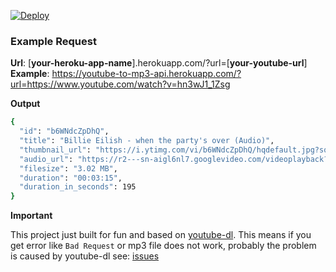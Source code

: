[![Deploy](https://www.herokucdn.com/deploy/button.svg)](https://dashboard.heroku.com/new?template=https://github.com/JonBaxter/youtube-to-mp3-api)


### Example Request
**Url**: [**your-heroku-app-name**].herokuapp.com/?url=[**your-youtube-url**]
<br>**Example**: https://youtube-to-mp3-api.herokuapp.com/?url=https://www.youtube.com/watch?v=hn3wJ1_1Zsg

**Output**

```bash
{
  "id": "b6WNdcZpDhQ",
  "title": "Billie Eilish - when the party's over (Audio)",
  "thumbnail_url": "https://i.ytimg.com/vi/b6WNdcZpDhQ/hqdefault.jpg?sqp=-oaymwEYCKgBEF5IVfKriqkDCwgBFQAAiEIYAXAB&rs=AOn4CLCmliYITRb3drEr5JmBRk1naUc5lQ",
  "audio_url": "https://r2---sn-aigl6nl7.googlevideo.com/videoplayback?expire=1596073927&ei=Z9MhX-CGHY_SxN8PyO-N8AE&ip=34.244.65.212&id=o-AN-u5i48OWLs9oYmnJuTqKEEOujE1kfX8XW5fbiXbiCR&itag=140&source=youtube&requiressl=yes&mh=7J&mm=31%2C26&mn=sn-aigl6nl7%2Csn-4g5e6nsy&ms=au%2Conr&mv=u&mvi=2&pl=24&gcr=ie&vprv=1&mime=audio%2Fmp4&gir=yes&clen=3162603&dur=195.372&lmt=1575722267605206&mt=1596052067&fvip=2&keepalive=yes&fexp=23883098&c=WEB&txp=5431432&sparams=expire%2Cei%2Cip%2Cid%2Citag%2Csource%2Crequiressl%2Cgcr%2Cvprv%2Cmime%2Cgir%2Cclen%2Cdur%2Clmt&lsparams=mh%2Cmm%2Cmn%2Cms%2Cmv%2Cmvi%2Cpl&lsig=AG3C_xAwRQIhANplnF59hHQaDtxgVhjCWREmwOoLXUPN7qSIxsU1f8yYAiBExN4cMIGYJ5RGeWBhKF1z54yXA_-qPpfgwnQjsvC9ig%3D%3D&sig=AOq0QJ8wRQIhAOmEKllOhExeRRiwGT27Vo00l_dPkiIY9OywooAHdt9fAiAZ76wjABaMUKygO3NbIC6eOZVU3mCyuW3h_vU9WbNr1w==&ratebypass=yes",
  "filesize": "3.02 MB",
  "duration": "00:03:15",
  "duration_in_seconds": 195
}
```

**Important**

 This project just built for fun and based on [youtube-dl](https://github.com/ytdl-org/youtube-dl). This means if you get error like `Bad Request` or mp3 file does not work, probably the problem is caused by youtube-dl see: [issues](https://github.com/ytdl-org/youtube-dl/issues)
